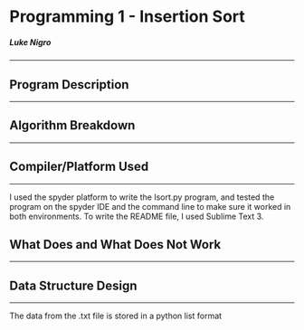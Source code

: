 # Programming 1 - Insertion Sort
##### Luke Nigro
---

## Program Description
---

## Algorithm Breakdown
---

## Compiler/Platform Used
---
I used the spyder platform to write the Isort.py program, and tested the program on the spyder IDE and the command line to make sure it worked in both environments. To write the README file, I used Sublime Text 3.

## What Does and What Does Not Work
---

## Data Structure Design
---
The data from the .txt file is stored in a python list format 